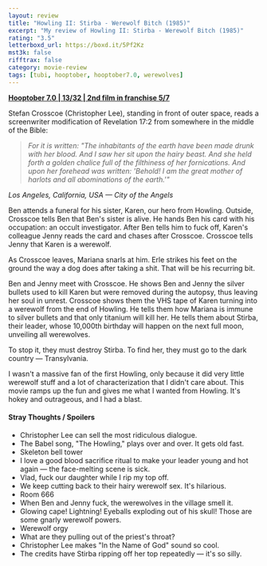 ```yaml
---
layout: review
title: "Howling II: Stirba - Werewolf Bitch (1985)"
excerpt: "My review of Howling II: Stirba - Werewolf Bitch (1985)"
rating: "3.5"
letterboxd_url: https://boxd.it/5Pf2Kz
mst3k: false
rifftrax: false
category: movie-review
tags: [tubi, hooptober, hooptober7.0, werewolves]
---
```


<b><a href="https://boxd.it/pOK5i/detail" target="_blank" rel="noopener">Hooptober 7.0 | 13/32 | 2nd film in franchise 5/7</a></b>

Stefan Crosscoe (Christopher Lee), standing in front of outer space, reads a screenwriter modification of Revelation 17:2 from somewhere in the middle of the Bible:

<blockquote><i>For it is written: "The inhabitants of the earth have been made drunk with her blood. And I saw her sit upon the hairy beast. And she held forth a golden chalice full of the filthiness of her fornications. And upon her forehead was written: 'Behold! I am the great mother of harlots and all abominations of the earth.'"</i></blockquote>

<i>Los Angeles, California, USA — City of the Angels</i>

Ben attends a funeral for his sister, Karen, our hero from Howling. Outside, Crosscoe tells Ben that Ben's sister is alive. He hands Ben his card with his occupation: an occult investigator. After Ben tells him to fuck off, Karen's colleague Jenny reads the card and chases after Crosscoe. Crosscoe tells Jenny that Karen is a werewolf.

As Crosscoe leaves, Mariana snarls at him. Erle strikes his feet on the ground the way a dog does after taking a shit. That will be his recurring bit.

Ben and Jenny meet with Crosscoe. He shows Ben and Jenny the silver bullets used to kill Karen but were removed during the autopsy, thus leaving her soul in unrest. Crosscoe shows them the VHS tape of Karen turning into a werewolf from the end of Howling. He tells them how Mariana is immune to silver bullets and that only titanium will kill her. He tells them about Stirba, their leader, whose 10,000th birthday will happen on the next full moon, unveiling all werewolves.

To stop it, they must destroy Stirba. To find her, they must go to the dark country — Transylvania.

I wasn't a massive fan of the first Howling, only because it did very little werewolf stuff and a lot of characterization that I didn't care about. This movie ramps up the fun and gives me what I wanted from Howling. It's hokey and outrageous, and I had a blast.

#### Stray Thoughts / Spoilers

- Christopher Lee can sell the most ridiculous dialogue.
- The Babel song, "The Howling," plays over and over. It gets old fast.
- Skeleton bell tower
- I love a good blood sacrifice ritual to make your leader young and hot again — the face-melting scene is sick.
- Vlad, fuck our daughter while I rip my top off.
- We keep cutting back to their hairy werewolf sex. It's hilarious.
- Room 666
- When Ben and Jenny fuck, the werewolves in the village smell it.
- Glowing cape! Lightning! Eyeballs exploding out of his skull! Those are some gnarly werewolf powers.
- Werewolf orgy
- What are they pulling out of the priest's throat?
- Christopher Lee makes "In the Name of God" sound so cool.
- The credits have Stirba ripping off her top repeatedly — it's so silly.

